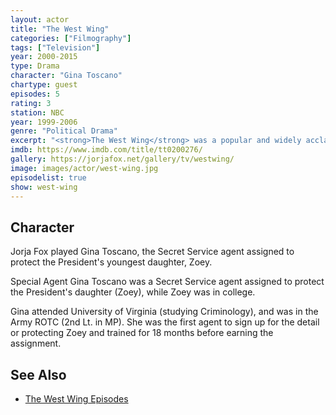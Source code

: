 ```yaml
---
layout: actor
title: "The West Wing"
categories: ["Filmography"]
tags: ["Television"]
year: 2000-2015
type: Drama
character: "Gina Toscano"
chartype: guest
episodes: 5
rating: 3
station: NBC
year: 1999-2006
genre: "Political Drama"
excerpt: "<strong>The West Wing</strong> was a popular and widely acclaimed American television serial drama set in the White House during the fictional Democratic administration of Josiah 'Jed' Bartlet."
imdb: https://www.imdb.com/title/tt0200276/
gallery: https://jorjafox.net/gallery/tv/westwing/
image: images/actor/west-wing.jpg
episodelist: true
show: west-wing
---
```


## Character

Jorja Fox played Gina Toscano, the Secret Service agent assigned to protect the President's youngest daughter, Zoey.

Special Agent Gina Toscano was a Secret Service agent assigned to protect the President's daughter (Zoey), while Zoey was in college.

Gina attended University of Virginia (studying Criminology), and was in the Army ROTC (2nd Lt. in MP). She was the first agent to sign up for the detail or protecting Zoey and trained for 18 months before earning the assignment.

## See Also

* [The West Wing Episodes](/library/actor/west-wing-episodes/)
